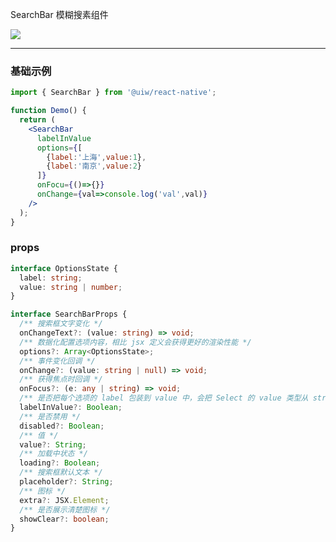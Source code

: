 SearchBar 模糊搜素组件

![](https://user-images.githubusercontent.com/66067296/140004480-cadbd892-afb3-483f-95a3-3bfe43a4bdfc.gif)<!--rehype:style=zoom: 33%;float: right; margin-left: 15px;-->

---

### 基础示例

```jsx
import { SearchBar } from '@uiw/react-native';

function Demo() {
  return (
    <SearchBar 
      labelInValue 
      options={[
        {label:'上海',value:1},
        {label:'南京',value:2}
      ]} 
      onFocu={()=>{}}  
      onChange={val=>console.log('val',val)} 
    />
  );
}
```

### props

```ts
interface OptionsState {
  label: string;
  value: string | number;
}

interface SearchBarProps {
  /** 搜索框文字变化 */
  onChangeText?: (value: string) => void;
  /** 数据化配置选项内容，相比 jsx 定义会获得更好的渲染性能 */
  options?: Array<OptionsState>;
  /** 事件变化回调 */
  onChange?: (value: string | null) => void;
  /** 获得焦点时回调 */
  onFocus?: (e: any | string) => void;
  /** 是否把每个选项的 label 包装到 value 中，会把 Select 的 value 类型从 string 变为 { key: string, label: ReactNode } 的格式   */
  labelInValue?: Boolean;
  /** 是否禁用 */
  disabled?: Boolean;
  /** 值 */
  value?: String;
  /** 加载中状态 */
  loading?: Boolean;
  /** 搜索框默认文本 */
  placeholder?: String;
  /** 图标 */
  extra?: JSX.Element;
  /** 是否展示清楚图标 */
  showClear?: boolean;
}
```